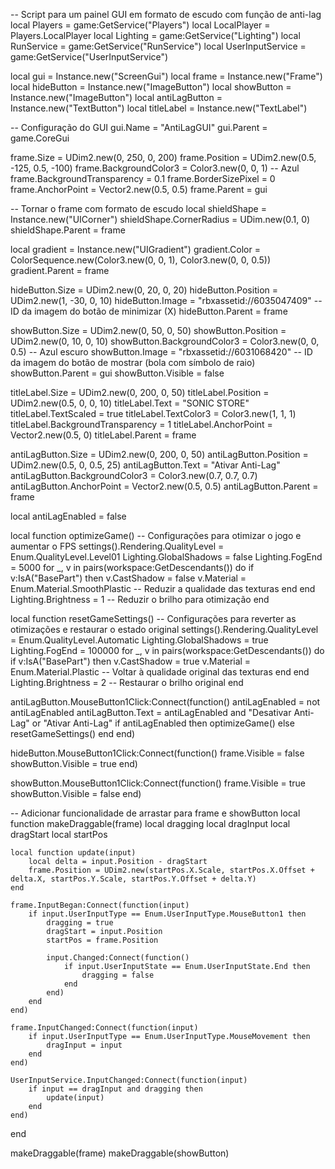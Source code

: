 -- Script para um painel GUI em formato de escudo com função de anti-lag
local Players = game:GetService("Players")
local LocalPlayer = Players.LocalPlayer
local Lighting = game:GetService("Lighting")
local RunService = game:GetService("RunService")
local UserInputService = game:GetService("UserInputService")

local gui = Instance.new("ScreenGui")
local frame = Instance.new("Frame")
local hideButton = Instance.new("ImageButton")
local showButton = Instance.new("ImageButton")
local antiLagButton = Instance.new("TextButton")
local titleLabel = Instance.new("TextLabel")

-- Configuração do GUI
gui.Name = "AntiLagGUI"
gui.Parent = game.CoreGui

frame.Size = UDim2.new(0, 250, 0, 200)
frame.Position = UDim2.new(0.5, -125, 0.5, -100)
frame.BackgroundColor3 = Color3.new(0, 0, 1) -- Azul
frame.BackgroundTransparency = 0.1
frame.BorderSizePixel = 0
frame.AnchorPoint = Vector2.new(0.5, 0.5)
frame.Parent = gui

-- Tornar o frame com formato de escudo
local shieldShape = Instance.new("UICorner")
shieldShape.CornerRadius = UDim.new(0.1, 0)
shieldShape.Parent = frame

local gradient = Instance.new("UIGradient")
gradient.Color = ColorSequence.new(Color3.new(0, 0, 1), Color3.new(0, 0, 0.5))
gradient.Parent = frame

hideButton.Size = UDim2.new(0, 20, 0, 20)
hideButton.Position = UDim2.new(1, -30, 0, 10)
hideButton.Image = "rbxassetid://6035047409" -- ID da imagem do botão de minimizar (X)
hideButton.Parent = frame

showButton.Size = UDim2.new(0, 50, 0, 50)
showButton.Position = UDim2.new(0, 10, 0, 10)
showButton.BackgroundColor3 = Color3.new(0, 0, 0.5) -- Azul escuro
showButton.Image = "rbxassetid://6031068420" -- ID da imagem do botão de mostrar (bola com símbolo de raio)
showButton.Parent = gui
showButton.Visible = false

titleLabel.Size = UDim2.new(0, 200, 0, 50)
titleLabel.Position = UDim2.new(0.5, 0, 0, 10)
titleLabel.Text = "SONIC STORE"
titleLabel.TextScaled = true
titleLabel.TextColor3 = Color3.new(1, 1, 1)
titleLabel.BackgroundTransparency = 1
titleLabel.AnchorPoint = Vector2.new(0.5, 0)
titleLabel.Parent = frame

antiLagButton.Size = UDim2.new(0, 200, 0, 50)
antiLagButton.Position = UDim2.new(0.5, 0, 0.5, 25)
antiLagButton.Text = "Ativar Anti-Lag"
antiLagButton.BackgroundColor3 = Color3.new(0.7, 0.7, 0.7)
antiLagButton.AnchorPoint = Vector2.new(0.5, 0.5)
antiLagButton.Parent = frame

local antiLagEnabled = false

local function optimizeGame()
    -- Configurações para otimizar o jogo e aumentar o FPS
    settings().Rendering.QualityLevel = Enum.QualityLevel.Level01
    Lighting.GlobalShadows = false
    Lighting.FogEnd = 5000
    for _, v in pairs(workspace:GetDescendants()) do
        if v:IsA("BasePart") then
            v.CastShadow = false
            v.Material = Enum.Material.SmoothPlastic -- Reduzir a qualidade das texturas
        end
    end
    Lighting.Brightness = 1 -- Reduzir o brilho para otimização
end

local function resetGameSettings()
    -- Configurações para reverter as otimizações e restaurar o estado original
    settings().Rendering.QualityLevel = Enum.QualityLevel.Automatic
    Lighting.GlobalShadows = true
    Lighting.FogEnd = 100000
    for _, v in pairs(workspace:GetDescendants()) do
        if v:IsA("BasePart") then
            v.CastShadow = true
            v.Material = Enum.Material.Plastic -- Voltar à qualidade original das texturas
        end
    end
    Lighting.Brightness = 2 -- Restaurar o brilho original
end

antiLagButton.MouseButton1Click:Connect(function()
    antiLagEnabled = not antiLagEnabled
    antiLagButton.Text = antiLagEnabled and "Desativar Anti-Lag" or "Ativar Anti-Lag"
    if antiLagEnabled then
        optimizeGame()
    else
        resetGameSettings()
    end
end)

hideButton.MouseButton1Click:Connect(function()
    frame.Visible = false
    showButton.Visible = true
end)

showButton.MouseButton1Click:Connect(function()
    frame.Visible = true
    showButton.Visible = false
end)

-- Adicionar funcionalidade de arrastar para frame e showButton
local function makeDraggable(frame)
    local dragging
    local dragInput
    local dragStart
    local startPos

    local function update(input)
        local delta = input.Position - dragStart
        frame.Position = UDim2.new(startPos.X.Scale, startPos.X.Offset + delta.X, startPos.Y.Scale, startPos.Y.Offset + delta.Y)
    end

    frame.InputBegan:Connect(function(input)
        if input.UserInputType == Enum.UserInputType.MouseButton1 then
            dragging = true
            dragStart = input.Position
            startPos = frame.Position

            input.Changed:Connect(function()
                if input.UserInputState == Enum.UserInputState.End then
                    dragging = false
                end
            end)
        end
    end)

    frame.InputChanged:Connect(function(input)
        if input.UserInputType == Enum.UserInputType.MouseMovement then
            dragInput = input
        end
    end)

    UserInputService.InputChanged:Connect(function(input)
        if input == dragInput and dragging then
            update(input)
        end
    end)
end

makeDraggable(frame)
makeDraggable(showButton)
